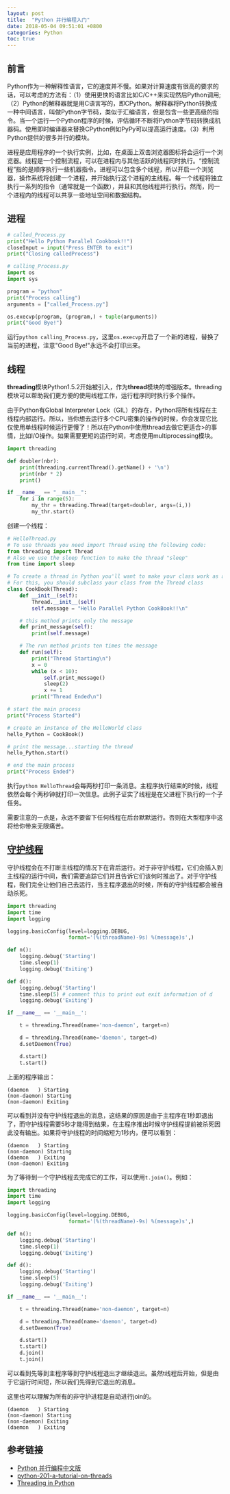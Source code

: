 ```yaml
---
layout: post
title:  "Python 并行编程入门"
date: 2018-05-04 09:51:01 +0800
categories: Python
toc: true
---
```


## 前言

Python作为一种解释性语言，它的速度并不慢。如果对计算速度有很高的要求的话，可以考虑的方法有：（1）使用更快的语言比如C/C++来实现然后Python调用; （2）Python的解释器就是用C语言写的，即CPython。解释器将Python转换成一种中间语言，叫做Python字节码，类似于汇编语言，但是包含一些更高级的指令。当一个运行一个Python程序的时候，评估循环不断将Python字节码转换成机器码。使用即时编译器来替换CPython例如PyPy可以提高运行速度。（3）利用Python提供的很多并行的模块。

进程是应用程序的一个执行实例，比如，在桌面上双击浏览器图标将会运行一个浏览器。线程是一个控制流程，可以在进程内与其他活跃的线程同时执行。“控制流程”指的是顺序执行一些机器指令。进程可以包含多个线程，所以开启一个浏览器，操作系统将创建一个进程，并开始执行这个进程的主线程。每一个线程将独立执行一系列的指令（通常就是一个函数），并且和其他线程并行执行。然而，同一个进程内的线程可以共享一些地址空间和数据结构。

## 进程



```python
# called_Process.py
print("Hello Python Parallel Cookbook!!")        
closeInput = input("Press ENTER to exit")
print("Closing calledProcess")  
```

```python
# calling_Process.py
import os
import sys

program = "python"
print("Process calling")
arguments = ["called_Process.py"]

os.execvp(program, (program,) + tuple(arguments))
print("Good Bye!")
```

运行``python calling_Process.py``，这里``os.execvp``开启了一个新的进程，替换了当前的进程，注意"Good Bye!"永远不会打印出来。

## 线程

**threading**模块Python1.5.2开始被引入，作为**thread**模块的增强版本。threading模块可以帮助我们更方便的使用线程工作，运行程序同时执行多个操作。

由于Python有Global Interpreter Lock（GIL）的存在，Python将所有线程在主线程内部运行。所以，当你想去运行多个CPU密集的操作的时候，你会发现它比仅使用单线程时候运行更慢了！所以在Python中使用thread去做它更适合>的事情，比如I/O操作。如果需要更短的运行时间，考虑使用multiprocessing模块。

```python
import threading

def doubler(nbr):
    print(threading.currentThread().getName() + '\n')
    print(nbr * 2)
    print()

if __name__ == "__main__":
    for i in range(5):
        my_thr = threading.Thread(target=doubler, args=(i,))
        my_thr.start()
```

创建一个线程：

```python
# HelloThread.py
# To use threads you need import Thread using the following code:
from threading import Thread
# Also we use the sleep function to make the thread "sleep"
from time import sleep

# To create a thread in Python you'll want to make your class work as a thread.
# For this, you should subclass your class from the Thread class
class CookBook(Thread):
    def __init__(self):
        Thread.__init__(self)
        self.message = "Hello Parallel Python CookBook!!\n"

    # this method prints only the message
    def print_message(self):
        print(self.message)

    # The run method prints ten times the message
    def run(self):
        print("Thread Starting\n")
        x = 0
        while (x < 10):
            self.print_message()
            sleep(2)
            x += 1
        print("Thread Ended\n")

# start the main process
print("Process Started")

# create an instance of the HelloWorld class
hello_Python = CookBook()

# print the message...starting the thread
hello_Python.start()

# end the main process
print("Process Ended")
```

执行``python HelloThread``会每两秒打印一条消息。主程序执行结束的时候，线程依然会每个两秒钟就打印一次信息。此例子证实了线程是在父进程下执行的一个子任务。

需要注意的一点是，永远不要留下任何线程在后台默默运行。否则在大型程序中这将给你带来无限痛苦。

## [守护线程](http://www.bogotobogo.com/python/Multithread/python_multithreading_Daemon_join_method_threads.php)

守护线程会在不打断主线程的情况下在背后运行。对于非守护线程，它们会插入到主线程的运行中间，我们需要追踪它们并且告诉它们该何时推出了。对于守护线程，我们完全让他们自己去运行，当主程序退出的时候，所有的守护线程都会被自动杀死。

```python
import threading
import time
import logging

logging.basicConfig(level=logging.DEBUG,
                    format='(%(threadName)-9s) %(message)s',)

def n():
    logging.debug('Starting')
    time.sleep(1)
    logging.debug('Exiting')

def d():
    logging.debug('Starting')
    time.sleep(5) # comment this to print out exit information of d
    logging.debug('Exiting')

if __name__ == '__main__':

	t = threading.Thread(name='non-daemon', target=n)

	d = threading.Thread(name='daemon', target=d)
	d.setDaemon(True)

	d.start()
	t.start()
```

上面的程序输出：
```
(daemon   ) Starting
(non-daemon) Starting
(non-daemon) Exiting
```

可以看到并没有守护线程退出的消息，这结果的原因是由于主程序在1秒即退出了，而守护线程需要5秒才能得到结果，在主程序推出时候守护线程提前被杀死因此没有输出。如果将守护线程的时间缩短为1秒内，便可以看到：

```
(daemon   ) Starting
(non-daemon) Starting
(daemon   ) Exiting
(non-daemon) Exiting
```


为了等待到一个守护线程去完成它的工作，可以使用``t.join()``。例如：

```python
import threading
import time
import logging

logging.basicConfig(level=logging.DEBUG,
                    format='(%(threadName)-9s) %(message)s',)

def n():
    logging.debug('Starting')
    time.sleep(1)
    logging.debug('Exiting')

def d():
    logging.debug('Starting')
    time.sleep(5)
    logging.debug('Exiting')

if __name__ == '__main__':

    t = threading.Thread(name='non-daemon', target=n)

    d = threading.Thread(name='daemon', target=d)
    d.setDaemon(True)

    d.start()
    t.start()
    d.join()
    t.join()
```

可以看到先等到主程序等到守护线程退出才继续退出。虽然t线程后开始，但是由于它运行时间短，所以我们先得到它退出的消息。

这里也可以理解为所有的非守护进程是自动进行join的。

```
(daemon   ) Starting
(non-daemon) Starting
(non-daemon) Exiting
(daemon   ) Exiting
```


## 参考链接
* [Python 并行编程中文版](https://python-parallel-programmning-cookbook.readthedocs.io/zh_CN/latest/)
* [python-201-a-tutorial-on-threads](https://www.blog.pythonlibrary.org/2016/07/28/python-201-a-tutorial-on-threads/)
* [Threading in Python](https://www.linuxjournal.com/content/threading-python)
